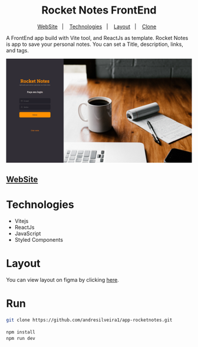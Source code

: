 <h1 align="center">Rocket Notes FrontEnd</h1>

<p align="center">
  <a href="#website">WebSite</a>&nbsp;&nbsp;&nbsp;|&nbsp;&nbsp;&nbsp;
  <a href="#technologies">Technologies</a>&nbsp;&nbsp;&nbsp;|&nbsp;&nbsp;&nbsp;
  <a href="#layout">Layout</a>&nbsp;&nbsp;&nbsp;|&nbsp;&nbsp;&nbsp;
  <a href="#run">Clone</a>&nbsp;&nbsp;&nbsp;
</p>

A FrontEnd app build with Vite tool, and ReactJs as template. Rocket Notes is app to save your personal notes. You can set a Title, description, links, and tags.

![preview](./.github/preview.png)

## [WebSite](https://rocketnotes1000.netlify.app/)

# Technologies

- Vitejs
- ReactJs
- JavaScript
- Styled Components

# Layout

You can view layout on figma by clicking [here](https://www.figma.com/file/hbBzycZDR4WGSVWyK5aOqV/RocketNotes/duplicate?type=design&node-id=0-1&mode=design).

# Run

```bash
git clone https://github.com/andresilveira1/app-rocketnotes.git

npm install
npm run dev
```
